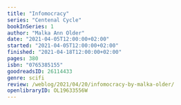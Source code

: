 ```yaml
---
title: "Infomocracy"
series: "Centenal Cycle"
bookInSeries: 1
author: "Malka Ann Older"
date: "2021-04-05T12:00:00+02:00"
started: "2021-04-05T12:00:00+02:00"
finished: "2021-04-18T12:00:00+02:00"
pages: 380
isbn: "0765385155"
goodreadsID: 26114433
genre: scifi
review: /weblog/2021/04/20/infomocracy-by-malka-older/
openlibraryID: OL19633556W
---
```


